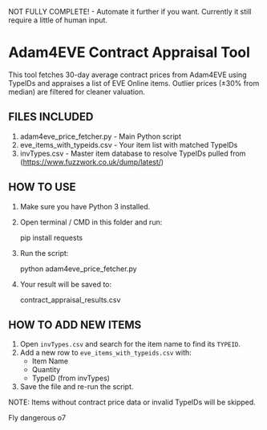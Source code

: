 NOT FULLY COMPLETE! - Automate it further if you want. Currently it still require a little of human input.

Adam4EVE Contract Appraisal Tool
================================

This tool fetches 30-day average contract prices from Adam4EVE using TypeIDs
and appraises a list of EVE Online items. Outlier prices (±30% from median)
are filtered for cleaner valuation.

FILES INCLUDED
--------------
1. adam4eve_price_fetcher.py          - Main Python script
2. eve_items_with_typeids.csv         - Your item list with matched TypeIDs
3. invTypes.csv                       - Master item database to resolve TypeIDs pulled from (https://www.fuzzwork.co.uk/dump/latest/)

HOW TO USE
----------
1. Make sure you have Python 3 installed.
2. Open terminal / CMD in this folder and run:

    pip install requests

3. Run the script:

    python adam4eve_price_fetcher.py

4. Your result will be saved to:

    contract_appraisal_results.csv

HOW TO ADD NEW ITEMS
---------------------
1. Open `invTypes.csv` and search for the item name to find its `TYPEID`.
2. Add a new row to `eve_items_with_typeids.csv` with:
   - Item Name
   - Quantity
   - TypeID (from invTypes)
3. Save the file and re-run the script.

NOTE: Items without contract price data or invalid TypeIDs will be skipped.

Fly dangerous o7
